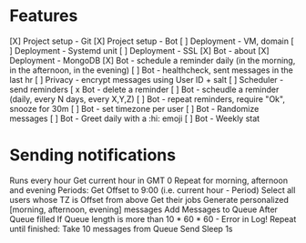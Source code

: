 # Features

[X] Project setup - Git
[X] Project setup - Bot
[ ] Deployment - VM, domain
[ ] Deployment - Systemd unit
[ ] Deployment - SSL
[X] Bot - about
[X] Deployment - MongoDB
[X] Bot - schedule a reminder daily (in the morning, in the afternoon, in the evening)
[ ] Bot - healthcheck, sent messages in the last hr
[ ] Privacy - encrypt messages using User ID + salt
[ ] Scheduler - send reminders
[ x Bot - delete a reminder
[ ] Bot - scheudle a reminder (daily, every N days, every X,Y,Z)
[ ] Bot - repeat reminders, require "Ok", snooze for 30m
[ ] Bot - set timezone per user
[ ] Bot - Randomize messages
[ ] Bot - Greet daily with a :hi: emoji
[ ] Bot - Weekly stat

# Sending notifications

Runs every hour
Get current hour in GMT 0
Repeat for morning, afternoon and evening Periods:
    Get Offset to 9:00 (i.e. current hour - Period)
    Select all users whose TZ is Offset from above
    Get their jobs
    Generate personalized [morning, afternoon, evening] messages
    Add Messages to Queue
After Queue filled
If Queue length is more than 10 * 60 * 60 - Error in Log!
Repeat until finished:
    Take 10 messages from Queue
    Send
    Sleep 1s
